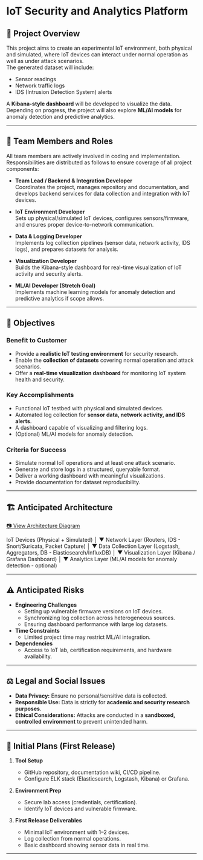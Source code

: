 # IoT Security and Analytics Platform

## 📖 Project Overview

This project aims to create an experimental IoT environment, both physical and simulated, where IoT devices can interact under normal operation as well as under attack scenarios.  
The generated dataset will include:

-   Sensor readings
-   Network traffic logs
-   IDS (Intrusion Detection System) alerts

A **Kibana-style dashboard** will be developed to visualize the data. Depending on progress, the project will also explore **ML/AI models** for anomaly detection and predictive analytics.

---

## 👥 Team Members and Roles

All team members are actively involved in coding and implementation. Responsibilities are distributed as follows to ensure coverage of all project components:

-   **Team Lead / Backend & Integration Developer**  
    Coordinates the project, manages repository and documentation, and develops backend services for data collection and integration with IoT devices.

-   **IoT Environment Developer**  
    Sets up physical/simulated IoT devices, configures sensors/firmware, and ensures proper device-to-network communication.

-   **Data & Logging Developer**  
    Implements log collection pipelines (sensor data, network activity, IDS logs), and prepares datasets for analysis.

-   **Visualization Developer**  
    Builds the Kibana-style dashboard for real-time visualization of IoT activity and security alerts.

-   **ML/AI Developer (Stretch Goal)**  
    Implements machine learning models for anomaly detection and predictive analytics if scope allows.

---

## 🎯 Objectives

### Benefit to Customer

-   Provide a **realistic IoT testing environment** for security research.
-   Enable the **collection of datasets** covering normal operation and attack scenarios.
-   Offer a **real-time visualization dashboard** for monitoring IoT system health and security.

### Key Accomplishments

-   Functional IoT testbed with physical and simulated devices.
-   Automated log collection for **sensor data, network activity, and IDS alerts**.
-   A dashboard capable of visualizing and filtering logs.
-   (Optional) ML/AI models for anomaly detection.

### Criteria for Success

-   Simulate normal IoT operations and at least one attack scenario.
-   Generate and store logs in a structured, queryable format.
-   Deliver a working dashboard with meaningful visualizations.
-   Provide documentation for dataset reproducibility.

---

## 🏗️ Anticipated Architecture

[📷 View Architecture Diagram](docs/architecture.md)

IoT Devices (Physical + Simulated)
│
▼
Network Layer (Routers, IDS - Snort/Suricata, Packet Capture)
│
▼
Data Collection Layer (Logstash, Aggregators, DB - Elasticsearch/InfluxDB)
│
▼
Visualization Layer (Kibana / Grafana Dashboard)
│
▼
Analytics Layer (ML/AI models for anomaly detection - optional)

---

## ⚠️ Anticipated Risks

-   **Engineering Challenges**
    -   Setting up vulnerable firmware versions on IoT devices.
    -   Synchronizing log collection across heterogeneous sources.
    -   Ensuring dashboard performance with large log datasets.
-   **Time Constraints**
    -   Limited project time may restrict ML/AI integration.
-   **Dependencies**
    -   Access to IoT lab, certification requirements, and hardware availability.

---

## ⚖️ Legal and Social Issues

-   **Data Privacy:** Ensure no personal/sensitive data is collected.
-   **Responsible Use:** Data is strictly for **academic and security research purposes**.
-   **Ethical Considerations:** Attacks are conducted in a **sandboxed, controlled environment** to prevent unintended harm.

---

## 🚀 Initial Plans (First Release)

1. **Tool Setup**

    - GitHub repository, documentation wiki, CI/CD pipeline.
    - Configure ELK stack (Elasticsearch, Logstash, Kibana) or Grafana.

2. **Environment Prep**

    - Secure lab access (credentials, certification).
    - Identify IoT devices and vulnerable firmware.

3. **First Release Deliverables**
    - Minimal IoT environment with 1–2 devices.
    - Log collection from normal operations.
    - Basic dashboard showing sensor data in real time.

---
